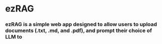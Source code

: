 # **ezRAG**
### ezRAG is a simple web app designed to allow users to upload documents (.txt, .md, and .pdf), and prompt their choice of LLM to 
